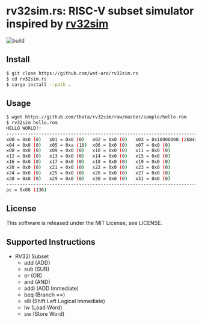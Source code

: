 # rv32sim.rs: RISC-V subset simulator inspired by [rv32sim](https://github.com/thata/rv32sim)

![build](https://github.com/wat-aro/rv32sim.rs/actions/workflows/build.yml/badge.svg)

## Install

``` sh
$ git clone https://github.com/wat-aro/rv32sim.rs
$ cd rv32sim.rs
$ cargo install --path .
```

## Usage

```sh
$ wget https://github.com/thata/rv32sim/raw/master/sample/hello.rom
$ rv32sim hello.rom
HELLO WORLD!!
--------------------------------------------------------------------------------
x00 = 0x0 (0)   x01 = 0x0 (0)   x02 = 0x0 (0)   x03 = 0x10000000 (268435456)
x04 = 0x0 (0)   x05 = 0xa (10)  x06 = 0x0 (0)   x07 = 0x0 (0)
x08 = 0x0 (0)   x09 = 0x0 (0)   x10 = 0x0 (0)   x11 = 0x0 (0)
x12 = 0x0 (0)   x13 = 0x0 (0)   x14 = 0x0 (0)   x15 = 0x0 (0)
x16 = 0x0 (0)   x17 = 0x0 (0)   x18 = 0x0 (0)   x19 = 0x0 (0)
x20 = 0x0 (0)   x21 = 0x0 (0)   x22 = 0x0 (0)   x23 = 0x0 (0)
x24 = 0x0 (0)   x25 = 0x0 (0)   x26 = 0x0 (0)   x27 = 0x0 (0)
x28 = 0x0 (0)   x29 = 0x0 (0)   x30 = 0x0 (0)   x31 = 0x0 (0)
--------------------------------------------------------------------------------
pc = 0x88 (136)
```

## License

This software is released under the MIT License, see LICENSE.

## Supported Instructions
- RV32I Subset
  - add (ADD)
  - sub (SUB)
  - or (OR)
  - and (AND)
  - addi (ADD Immediate)
  - beq (Branch ==)
  - slli (Shift Left Logical Immediate)
  - lw (Load Word)
  - sw (Store Word)

